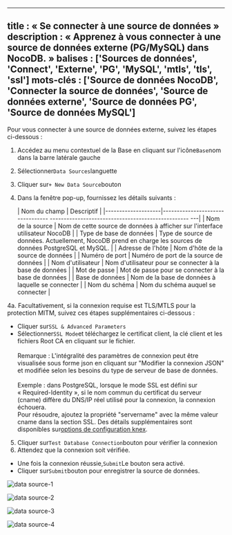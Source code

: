 ***

title : « Se connecter à une source de données »
description : « Apprenez à vous connecter à une source de données externe (PG/MySQL) dans NocoDB. »
balises : \['Sources de données', 'Connect', 'Externe', 'PG', 'MySQL', 'mtls', 'tls', 'ssl']
mots-clés : \['Source de données NocoDB', 'Connecter la source de données', 'Source de données externe', 'Source de données PG', 'Source de données MySQL']
-----------------------------------------------------------------------------------------------------------------------------------------------------------

Pour vous connecter à une source de données externe, suivez les étapes ci-dessous :

1. Accédez au menu contextuel de la Base en cliquant sur l'icône`Base`nom dans la barre latérale gauche
2. Sélectionner`Data Sources`languette
3. Cliquer sur`+ New Data Source`bouton
4. Dans la fenêtre pop-up, fournissez les détails suivants :

   | Nom du champ | Descriptif |
   |--------------------|--------------------------------- -------------------------------------------------- ---|
   | Nom de la source | Nom de cette source de données à afficher sur l'interface utilisateur NocoDB |
   | Type de base de données | Type de source de données. Actuellement, NocoDB prend en charge les sources de données PostgreSQL et MySQL. |
   | Adresse de l'hôte | Nom d'hôte de la source de données |
   | Numéro de port | Numéro de port de la source de données |
   | Nom d'utilisateur | Nom d'utilisateur pour se connecter à la base de données |
   | Mot de passe | Mot de passe pour se connecter à la base de données |
   | Base de données | Nom de la base de données à laquelle se connecter |
   | Nom du schéma | Nom du schéma auquel se connecter |

4a. Facultativement, si la connexion requise est TLS/MTLS pour la protection MITM, suivez ces étapes supplémentaires ci-dessous :

* Cliquer sur`SSL & Advanced Parameters`
* Sélectionner`SSL Mode`et téléchargez le certificat client, la clé client et les fichiers Root CA en cliquant sur le fichier.\
  \
  Remarque : L'intégralité des paramètres de connexion peut être visualisée sous forme json en cliquant sur "Modifier la connexion JSON" et modifiée selon les besoins du type de serveur de base de données.\
  \
  Exemple : dans PostgreSQL, lorsque le mode SSL est défini sur « Required-Identity », si le nom commun du certificat du serveur (cname) diffère du DNS/IP réel utilisé pour la connexion, la connexion échouera.\
  Pour résoudre, ajoutez la propriété "servername" avec la même valeur cname dans la section SSL. Des détails supplémentaires sont disponibles sur[options de configuration knex](https://knexjs.org/guide/#configuration-options).

5. Cliquer sur`Test Database Connection`bouton pour vérifier la connexion
6. Attendez que la connexion soit vérifiée.

* Une fois la connexion réussie,`Submit`Le bouton sera activé.
* Cliquer sur`Submit`bouton pour enregistrer la source de données.

![data source-1](/img/v2/data-source/data-source-connect-1.png)

![data source-2](/img/v2/data-source/data-source-connect-2.png)

![data source-3](/img/v2/data-source/data-source-connect-3.png)

![data source-4](/img/v2/data-source/data-source-connect-4a.png)

